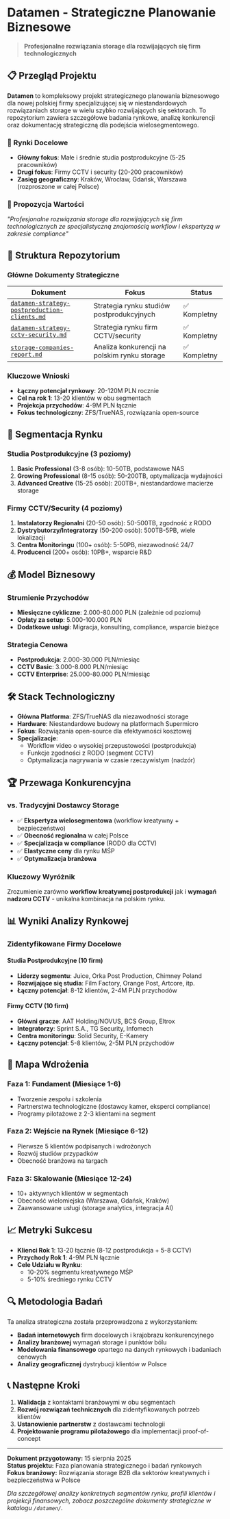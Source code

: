 # Datamen - Strategiczne Planowanie Biznesowe

> **Profesjonalne rozwiązania storage dla rozwijających się firm technologicznych**

## 📋 Przegląd Projektu

**Datamen** to kompleksowy projekt strategicznego planowania biznesowego dla nowej polskiej firmy specjalizującej się w niestandardowych rozwiązaniach storage w wielu szybko rozwijających się sektorach. To repozytorium zawiera szczegółowe badania rynkowe, analizę konkurencji oraz dokumentację strategiczną dla podejścia wielosegmentowego.

### 🎯 Rynki Docelowe

- **Główny fokus**: Małe i średnie studia postprodukcyjne (5-25 pracowników)
- **Drugi fokus**: Firmy CCTV i security (20-200 pracowników)
- **Zasięg geograficzny**: Kraków, Wrocław, Gdańsk, Warszawa (rozproszone w całej Polsce)

### 💼 Propozycja Wartości

*"Profesjonalne rozwiązania storage dla rozwijających się firm technologicznych ze specjalistyczną znajomością workflow i ekspertyzą w zakresie compliance"*

## 📁 Struktura Repozytorium

### Główne Dokumenty Strategiczne

| Dokument | Fokus | Status |
|----------|-------|--------|
| [`datamen-strategy-postproduction-clients.md`](./datamen/datamen-strategy-postproduction-clients.md) | Strategia rynku studiów postprodukcyjnych | ✅ Kompletny |
| [`datamen-strategy-cctv-security.md`](./datamen/datamen-strategy-cctv-security.md) | Strategia rynku firm CCTV/security | ✅ Kompletny |
| [`storage-companies-report.md`](./datamen/storage-companies-report.md) | Analiza konkurencji na polskim rynku storage | ✅ Kompletny |

### Kluczowe Wnioski

- **Łączny potencjał rynkowy**: 20-120M PLN rocznie
- **Cel na rok 1**: 13-20 klientów w obu segmentach
- **Projekcja przychodów**: 4-9M PLN łącznie
- **Fokus technologiczny**: ZFS/TrueNAS, rozwiązania open-source

## 🏢 Segmentacja Rynku

### Studia Postprodukcyjne (3 poziomy)
1. **Basic Professional** (3-8 osób): 10-50TB, podstawowe NAS
2. **Growing Professional** (8-15 osób): 50-200TB, optymalizacja wydajności
3. **Advanced Creative** (15-25 osób): 200TB+, niestandardowe macierze storage

### Firmy CCTV/Security (4 poziomy)
1. **Instalatorzy Regionalni** (20-50 osób): 50-500TB, zgodność z RODO
2. **Dystrybutorzy/Integratorzy** (50-200 osób): 500TB-5PB, wiele lokalizacji
3. **Centra Monitoringu** (100+ osób): 5-50PB, niezawodność 24/7
4. **Producenci** (200+ osób): 10PB+, wsparcie R&D

## 💰 Model Biznesowy

### Strumienie Przychodów
- **Miesięczne cykliczne**: 2.000-80.000 PLN (zależnie od poziomu)
- **Opłaty za setup**: 5.000-100.000 PLN
- **Dodatkowe usługi**: Migracja, konsulting, compliance, wsparcie bieżące

### Strategia Cenowa
- **Postprodukcja**: 2.000-30.000 PLN/miesiąc
- **CCTV Basic**: 3.000-8.000 PLN/miesiąc
- **CCTV Enterprise**: 25.000-80.000 PLN/miesiąc

## 🛠️ Stack Technologiczny

- **Główna Platforma**: ZFS/TrueNAS dla niezawodności storage
- **Hardware**: Niestandardowe budowy na platformach Supermicro
- **Fokus**: Rozwiązania open-source dla efektywności kosztowej
- **Specjalizacje**:
  - Workflow video o wysokiej przepustowości (postprodukcja)
  - Funkcje zgodności z RODO (segment CCTV)
  - Optymalizacja nagrywania w czasie rzeczywistym (nadzór)

## 🏆 Przewaga Konkurencyjna

### vs. Tradycyjni Dostawcy Storage
- ✅ **Ekspertyza wielosegmentowa** (workflow kreatywny + bezpieczeństwo)
- ✅ **Obecność regionalna** w całej Polsce
- ✅ **Specjalizacja w compliance** (RODO dla CCTV)
- ✅ **Elastyczne ceny** dla rynku MŚP
- ✅ **Optymalizacja branżowa**

### Kluczowy Wyróżnik
Zrozumienie zarówno **workflow kreatywnej postprodukcji** jak i **wymagań nadzoru CCTV** - unikalna kombinacja na polskim rynku.

## 📊 Wyniki Analizy Rynkowej

### Zidentyfikowane Firmy Docelowe

#### Studia Postprodukcyjne (10 firm)
- **Liderzy segmentu**: Juice, Orka Post Production, Chimney Poland
- **Rozwijające się studia**: Film Factory, Orange Post, Artcore, itp.
- **Łączny potencjał**: 8-12 klientów, 2-4M PLN przychodów

#### Firmy CCTV (10 firm)
- **Główni gracze**: AAT Holding/NOVUS, BCS Group, Eltrox
- **Integratorzy**: Sprint S.A., TG Security, Infomech
- **Centra monitoringu**: Solid Security, E-Kamery
- **Łączny potencjał**: 5-8 klientów, 2-5M PLN przychodów

## 🚀 Mapa Wdrożenia

### Faza 1: Fundament (Miesiące 1-6)
- Tworzenie zespołu i szkolenia
- Partnerstwa technologiczne (dostawcy kamer, eksperci compliance)
- Programy pilotażowe z 2-3 klientami na segment

### Faza 2: Wejście na Rynek (Miesiące 6-12)
- Pierwsze 5 klientów podpisanych i wdrożonych
- Rozwój studiów przypadków
- Obecność branżowa na targach

### Faza 3: Skalowanie (Miesiące 12-24)
- 10+ aktywnych klientów w segmentach
- Obecność wielomiejska (Warszawa, Gdańsk, Kraków)
- Zaawansowane usługi (storage analytics, integracja AI)

## 📈 Metryki Sukcesu

- **Klienci Rok 1**: 13-20 łącznie (8-12 postprodukcja + 5-8 CCTV)
- **Przychody Rok 1**: 4-9M PLN łącznie
- **Cele Udziału w Rynku**:
  - 10-20% segmentu kreatywnego MŚP
  - 5-10% średniego rynku CCTV

## 🔍 Metodologia Badań

Ta analiza strategiczna została przeprowadzona z wykorzystaniem:
- **Badań internetowych** firm docelowych i krajobrazu konkurencyjnego
- **Analizy branżowej** wymagań storage i punktów bólu
- **Modelowania finansowego** opartego na danych rynkowych i badaniach cenowych
- **Analizy geograficznej** dystrybucji klientów w Polsce

## 📞 Następne Kroki

1. **Walidacja** z kontaktami branżowymi w obu segmentach
2. **Rozwój rozwiązań technicznych** dla zidentyfikowanych potrzeb klientów
3. **Ustanowienie partnerstw** z dostawcami technologii
4. **Projektowanie programu pilotażowego** dla implementacji proof-of-concept

---

**Dokument przygotowany:** 15 sierpnia 2025  
**Status projektu:** Faza planowania strategicznego i badań rynkowych  
**Fokus branżowy:** Rozwiązania storage B2B dla sektorów kreatywnych i bezpieczeństwa w Polsce

*Dla szczegółowej analizy konkretnych segmentów rynku, profili klientów i projekcji finansowych, zobacz poszczególne dokumenty strategiczne w katalogu `/datamen/`.*